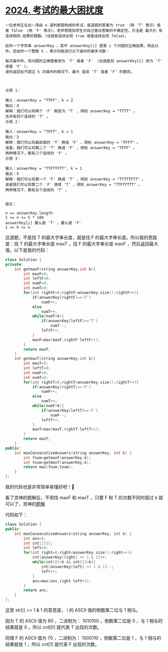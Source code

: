 # [2024. 考试的最大困扰度](https://leetcode.cn/problems/maximize-the-confusion-of-an-exam/description/)
```
一位老师正在出一场由 n 道判断题构成的考试，每道题的答案为 true （用 'T' 表示）或者 false （用 'F' 表示）。老师想增加学生对自己做出答案的不确定性，方法是 最大化 有 连续相同 结果的题数。（也就是连续出现 true 或者连续出现 false）。

给你一个字符串 answerKey ，其中 answerKey[i] 是第 i 个问题的正确结果。除此以外，还给你一个整数 k ，表示你能进行以下操作的最多次数：

每次操作中，将问题的正确答案改为 'T' 或者 'F' （也就是将 answerKey[i] 改为 'T' 或者 'F' ）。
请你返回在不超过 k 次操作的情况下，最大 连续 'T' 或者 'F' 的数目。

 

示例 1：

输入：answerKey = "TTFF", k = 2
输出：4
解释：我们可以将两个 'F' 都变为 'T' ，得到 answerKey = "TTTT" 。
总共有四个连续的 'T' 。
示例 2：

输入：answerKey = "TFFT", k = 1
输出：3
解释：我们可以将最前面的 'T' 换成 'F' ，得到 answerKey = "FFFT" 。
或者，我们可以将第二个 'T' 换成 'F' ，得到 answerKey = "TFFF" 。
两种情况下，都有三个连续的 'F' 。
示例 3：

输入：answerKey = "TTFTTFTT", k = 1
输出：5
解释：我们可以将第一个 'F' 换成 'T' ，得到 answerKey = "TTTTTFTT" 。
或者我们可以将第二个 'F' 换成 'T' ，得到 answerKey = "TTFTTTTT" 。
两种情况下，都有五个连续的 'T' 。
 

提示：

n == answerKey.length
1 <= n <= 5 * 104
answerKey[i] 要么是 'T' ，要么是 'F'
1 <= k <= n
```

这道题，不是找 T 的最大字串长度，就是找 F 的最大字串长度。所以我的思路是：找 T 的最大字串长度 maxT ，找 F 的最大字串长度 maxF ，然后返回最大值。以下是我的代码：

```cpp
class Solution {
private:
    int getmaxF(string answerKey,int k){
        int maxF=0;
        int leftF=0;
        int numF=0;
        int numT=0;
        for(int rightF=0;rightF<answerKey.size();rightF++){
            if(answerKey[rightF]=='F')
                numF++;
            else 
                numT++;
            while(numT>k){
                if(answerKey[leftF]=='T')
                    numT--;
                leftF++;
            }
            maxF=max(maxF,rightF-leftF+1);
        }
        return maxF;
    }
    int getmaxT(string answerKey,int k){
        int maxT=0;
        int leftT=0;
        int numF=0;
        int numT=0;
        for(int rightT=0;rightT<answerKey.size();rightT++){
            if(answerKey[rightT]=='F')
                numF++;
            else 
                numT++;
            while(numF>k){
                if(answerKey[leftT]=='F')
                    numF--;
                leftT++;
            }
            maxT=max(maxT,rightT-leftT+1);
        }
        return maxT;
    }
public:
    int maxConsecutiveAnswers(string answerKey, int k) {
        int fnum=getmaxF(answerKey,k);
        int tnum=getmaxT(answerKey,k);
        return max(fnum,tnum);
    }
};
```
我的代码也是非常简单易懂好吧！💩

看了灵神的题解后，不用找 maxF 和 maxT ，只要 F 和 T 的次数不同时超过 k 就可以了，灵神的[题解](https://leetcode.cn/problems/maximize-the-confusion-of-an-exam/solutions/1028668/zhi-jie-zhao-ban-1004-de-dai-ma-by-endle-42x3)

代码如下：
```cpp
class Solution {
public:
    int maxConsecutiveAnswers(string answerKey, int k) {
        int ans=0;
        int cnt[2]{};
        int left=0;
        for(int right=0;right<answerKey.size();right++){
            cnt[answerKey[right] >> 1 & 1]++;
            while(cnt[0]>k && cnt[1]>k){
                cnt[answerKey[left] >> 1 & 1]--;
                left++;
            }
            ans=max(ans,right-left+1);
        }
        return ans;
    }
};
```
这里 str[i] >> 1 & 1 的意思是， i 的 ASCII 值的倒数第二位与 1 相与。

因为 T 的 ASCII 值为 80 ，二进制为： 1010100 ，倒数第二位是 0 ，与 1 相与的结果就是 0 。所以 cnt[0] 就代表 T 出现的次数。

同理 F 的 ASCII 值为 70 ，二进制为： 1000110 ，倒数第二位是 1 ，与 1 相与的结果就是 1 ，所以 cnt[1] 就代表 F 出现的次数。
